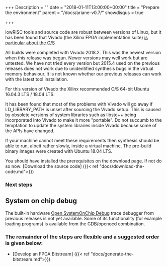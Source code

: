 +++
Description = ""
date = "2018-01-11T13:00:00+00:00"
title = "Prepare the environment"
parent = "/docs/ariane-v0.7/"
showdisqus = true

+++

lowRISC tools and source code are robust between versions of Linux, but it has been
found that
Vivado (the Xilinx FPGA implementation suite) [is particular about the O/S](https://www.xilinx.com/support/answers/54242.html)

All builds were completed with Vivado 2018.2. This was the newest version when this release was begun. Newer versions may well work but are untested. We have not tried every version but 2015.4 used on the previous releases does not work due to unidentified synthesis bugs in the virtual memory behaviour.
It is not known whether our previous releases can work with the latest tool installation.

For this version of Vivado the Xilinx recommended O/S 64-bit Ubuntu 16.04.3 LTS / 18.04 LTS.

It has been found that most of the problems with Vivado will go away if LD\_LIBRARY\_PATH is unset after sourcing the Vivado setup. 
This is caused by obsolete versions of system libraries such as  libstc++ being incorporated into Vivado to make it more "portable".
Do not succumb to the temptation to update the system libraries inside Vivado because some of the APIs have changed.

If your machine cannot meet these requirements then synthesis should be able to run, albeit rather slowly, inside a virtual machine.
The pre-build binary images were created with Ubuntu 18.04 LTS.

You should have installed the prerequisites on the download page. If not do so now:
[Download the source code] ({{< ref "docs/download-the-code.md">}})

### Next steps
    
## System on chip debug

The built-in hardware [Open SystemOnChip Debug](http://opensocdebug.org) trace debugger from previous releases is not yet available.
Some of its functionality (for example loading programs) is available from the GDB/openocd combination.

### The remainder of the steps are flexible and a suggested order is given below:

* [Develop an FPGA Bitstream] ({{< ref "docs/generate-the-bitstream.md">}})
